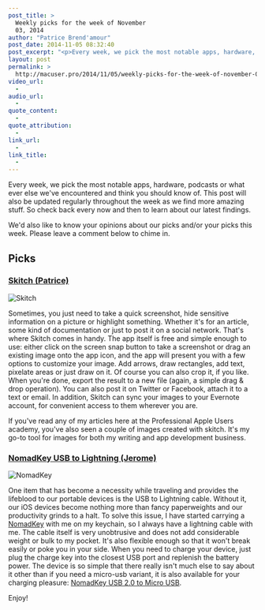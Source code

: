 ```yaml
---
post_title: >
  Weekly picks for the week of November
  03, 2014
author: "Patrice Brend'amour"
post_date: 2014-11-05 08:32:40
post_excerpt: "<p>Every week, we pick the most notable apps, hardware, podcasts or what ever else we've encountered and think you should know of. This post will also be updated regularly throughout the week as we find more amazing stuff. So check back every now and then to learn about our latest findings.</p><p> </p><p>Our picks this week:</p><ul><li>Skitch</li><li>NomadKey</li></ul><p> </p>"
layout: post
permalink: >
  http://macuser.pro/2014/11/05/weekly-picks-for-the-week-of-november-03-2014/
video_url:
  - 
audio_url:
  - 
quote_content:
  - 
quote_attribution:
  - 
link_url:
  - 
link_title:
  - 
---
```


Every week, we pick the most notable apps, hardware, podcasts or what ever else we've encountered and think you should know of. This post will also be updated regularly throughout the week as we find more amazing stuff. So check back every now and then to learn about our latest findings.

We'd also like to know your opinions about our picks and/or your picks this week. Please leave a comment below to chime in.

## Picks
### [Skitch (Patrice)](https://itunes.apple.com/de/app/skitch-snap.-mark-up.-share./id425955336?l=en&amp;mt=12) 

![Skitch][skitch]

Sometimes, you just need to take a quick screenshot, hide sensitive information on a picture or highlight something. Whether it's for an article, some kind of documentation or just to post it on a social network. That's where Skitch comes in handy. The app itself is free and simple enough to use: either click on the screen snap button to take a screenshot or drag an existing image onto the app icon, and the app will present you with a few options to customize your image. Add arrows, draw rectangles, add text, pixelate areas or just draw on it. Of course you can also crop it, if you like. When you're done, export the result to a new file (again, a simple drag &amp; drop operation). You can also post it on Twitter or Facebook, attach it to a text or email. In addition, Skitch can sync your images to your Evernote account, for convenient access to them wherever you are.

If you've read any of my articles here at the Professional Apple Users academy, you've also seen a couple of images created with skitch. It's my go-to tool for images for both my writing and app development business.

### [NomadKey USB to Lightning (Jerome)](http://amzn.to/1t5DmRu "Amazon Affiliate link for nomad charge key")

![NomadKey][nomadkey]

One item that has become a necessity while traveling and provides the lifeblood to our portable devices is the USB to Lightning cable.  Without it, our iOS devices become nothing more than fancy paperweights and our productivity grinds to a halt.  To solve this issue, I have started carrying a [NomadKey](http://amzn.to/1t5DmRu "Amazon Affiliate link for nomad charge key") with me on my keychain, so I always have a lightning cable with me.  The cable itself is very unobtrusive and does not add considerable weight or bulk to my pocket. It's also flexible enough so that it won't break easily or poke you in your side.  When you need to charge your device, just plug the charge key into the closest USB port and replenish the battery power. The device is so simple that there really isn't much else to say about it other than if you need a micro-usb variant, it is also available for your charging pleasure:  [NomadKey USB 2.0 to Micro USB](http://www.amazon.com/NomadKey-USB-2-0-Micro-Cable/dp/B00O3GVENE/ref=sr_1_2?ie=UTF8&amp;qid=1415175646&amp;sr=8-2&amp;keywords=nomad+micro+usb&amp;tag=wwwjeromekoeh-20).  

Enjoy!


[skitch]: /wp-content/uploads/2014/11/skitch_example.png "Skitch"

[nomadkey]: /wp-content/uploads/2014/11/516xudZSGdL._SL1000_.jpg "NomadKey"